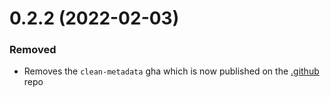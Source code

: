 
# 0.2.2 (2022-02-03)

### Removed

- Removes the `clean-metadata` gha which is now published on the [.github](https://github.com/lewagon/.github/blob/main/workflow-templates/clean-metadata.yml) repo
